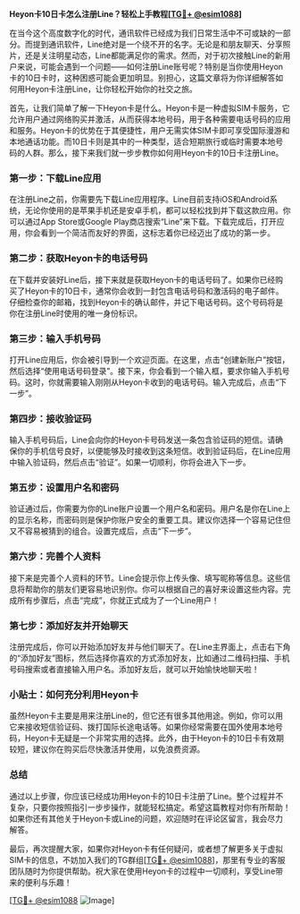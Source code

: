 **Heyon卡10日卡怎么注册Line？轻松上手教程[[TG💪+ @esim1088](https://t.me/s/esim1088)]**

在当今这个高度数字化的时代，通讯软件已经成为我们日常生活中不可或缺的一部分。而提到通讯软件，Line绝对是一个绕不开的名字。无论是和朋友聊天、分享照片，还是关注明星动态，Line都能满足你的需求。然而，对于初次接触Line的新用户来说，可能会遇到一个问题——如何注册Line账号呢？特别是当你使用Heyon卡的10日卡时，这种困惑可能会更加明显。别担心，这篇文章将为你详细解答如何用Heyon卡注册Line，让你轻松开始你的社交之旅。

首先，让我们简单了解一下Heyon卡是什么。Heyon卡是一种虚拟SIM卡服务，它允许用户通过网络购买并激活，从而获得本地号码，用于各种需要电话号码的应用和服务。Heyon卡的优势在于其便捷性，用户无需实体SIM卡即可享受国际漫游和本地通话功能。而10日卡则是其中的一种类型，适合短期旅行或临时需要本地号码的人群。那么，接下来我们就一步步教你如何用Heyon卡的10日卡注册Line。

### **第一步：下载Line应用**

在注册Line之前，你需要先下载Line应用程序。Line目前支持iOS和Android系统，无论你使用的是苹果手机还是安卓手机，都可以轻松找到并下载这款应用。你可以通过App Store或Google Play商店搜索“Line”来下载。下载完成后，打开应用，你会看到一个简洁而友好的界面，这标志着你已经迈出了成功的第一步。

### **第二步：获取Heyon卡的电话号码**

在下载并安装好Line后，接下来就是获取Heyon卡的电话号码了。如果你已经购买了Heyon卡的10日卡，通常你会收到一封包含电话号码和激活码的电子邮件。仔细检查你的邮箱，找到Heyon卡的确认邮件，并记下电话号码。这个号码将是你在注册Line时使用的唯一身份标识。

### **第三步：输入手机号码**

打开Line应用后，你会被引导到一个欢迎页面。在这里，点击“创建新账户”按钮，然后选择“使用电话号码登录”。接下来，你会看到一个输入框，要求你输入手机号码。这时，你就需要输入刚刚从Heyon卡收到的电话号码。输入完成后，点击“下一步”。

### **第四步：接收验证码**

输入手机号码后，Line会向你的Heyon卡号码发送一条包含验证码的短信。请确保你的手机信号良好，以便能够及时接收到这条短信。收到验证码后，在Line应用中输入验证码，然后点击“验证”。如果一切顺利，你将会进入下一步。

### **第五步：设置用户名和密码**

验证通过后，你需要为你的Line账户设置一个用户名和密码。用户名是你在Line上的显示名称，而密码则是保护你账户安全的重要工具。建议你选择一个容易记住但又不容易被猜到的组合。设置完成后，点击“下一步”。

### **第六步：完善个人资料**

接下来是完善个人资料的环节。Line会提示你上传头像、填写昵称等信息。这些信息将帮助你的朋友们更容易地识别你。你可以根据自己的喜好来设置这些内容。完成所有步骤后，点击“完成”，你就正式成为了一个Line用户！

### **第七步：添加好友并开始聊天**

注册完成后，你可以开始添加好友并与他们聊天了。在Line主界面上，点击右下角的“添加好友”图标，然后选择你喜欢的方式添加好友，比如通过二维码扫描、手机号码搜索或者直接输入用户名。添加好友后，就可以开始愉快地聊天啦！

### **小贴士：如何充分利用Heyon卡**

虽然Heyon卡主要是用来注册Line的，但它还有很多其他用途。例如，你可以用它来接收短信验证码、拨打国际长途电话等。如果你经常需要在国外使用本地号码，Heyon卡无疑是一个非常实用的选择。此外，由于Heyon卡的10日卡有效期较短，建议你在购买后尽快激活并使用，以免浪费资源。

### **总结**

通过以上步骤，你应该已经成功用Heyon卡的10日卡注册了Line。整个过程并不复杂，只要你按照指引一步步操作，就能轻松搞定。希望这篇教程对你有所帮助！如果你还有其他关于Heyon卡或Line的问题，欢迎随时在评论区留言，我会尽力解答。

最后，再次提醒大家，如果你对Heyon卡有任何疑问，或者想了解更多关于虚拟SIM卡的信息，不妨加入我们的TG群组[[TG💪+ @esim1088](https://t.me/s/esim1088)]，那里有专业的客服团队随时为你提供帮助。祝大家在使用Heyon卡的过程中一切顺利，享受Line带来的便利与乐趣！

[[TG💪+ @esim1088](https://t.me/s/esim1088) ![Image](https://i.postimg.cc/4NQfJmqS/Snipaste-2025-05-13-00-14-12.png)]